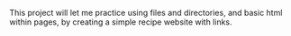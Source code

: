 This project will let me practice using files and directories, and basic html within pages, by creating a simple recipe website with links.